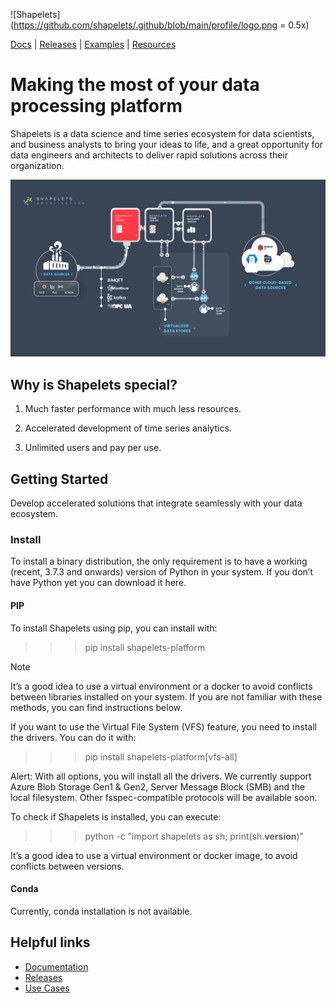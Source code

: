 ![Shapelets](https://github.com/shapelets/.github/blob/main/profile/logo.png = 0.5x)
 
[Docs](https://shapelets.io/doc/contents.html) | [Releases](https://shapelets.io/doc/release_notes/index.html) | [Examples](https://shapelets.io/ebooks-webinars/) | [Resources](https://shapelets.io/resources/)
 
# Making the most of your data processing platform
 
Shapelets is a data science and time series ecosystem for data scientists, and business analysts to bring your ideas to life, and a great opportunity for data engineers and architects to deliver rapid solutions across their organization.
 
![shapelets structure](https://github.com/shapelets/.github/blob/main/profile/architecture.png)
 
## Why is Shapelets special?
 
1. Much faster performance with much less resources.
 
2. Accelerated development of time series analytics.
 
3. Unlimited users and pay per use.
 
## Getting Started
 
Develop accelerated solutions that integrate seamlessly with your data ecosystem.
 
### Install
 
To install a binary distribution, the only requirement is to have a working (recent, 3.7.3 and onwards) version of Python in your system. If you don’t have Python yet you can download it here.
 
#### PIP
 
To install Shapelets using pip, you can install with:
 
>>> pip install shapelets-platform
 
Note
 
It’s a good idea to use a virtual environment or a docker to avoid conflicts between libraries installed on your system. If you are not familiar with these methods, you can find instructions below.
 
If you want to use the Virtual File System (VFS) feature, you need to install the drivers. You can do it with:
 
>>> pip install shapelets-platform[vfs-all]
 
Alert: With all options, you will install all the drivers. We currently support Azure Blob Storage Gen1 & Gen2, Server Message Block (SMB) and the local filesystem. Other fsspec-compatible protocols will be available soon.
 
To check if Shapelets is installed, you can execute:
 
>>> python -c "import shapelets as sh; print(sh.__version__)"
 
It’s a good idea to use a virtual environment or docker image, to avoid conflicts between versions.
 
#### Conda
 
Currently, conda installation is not available.
 
## Helpful links
 
-   [Documentation](https://shapelets.io/doc/contents.html)
-   [Releases](https://shapelets.io/doc/release_notes/index.html)
-   [Use Cases](https://shapelets.io/ebooks-webinars/)
